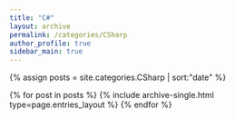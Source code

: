 ```yaml
---
title: "C#"
layout: archive
permalink: /categories/CSharp
author_profile: true
sidebar_main: true
---
```


{% assign posts = site.categories.CSharp | sort:"date" %}

{% for post in posts %}
  {% include archive-single.html type=page.entries_layout %}
{% endfor %}
